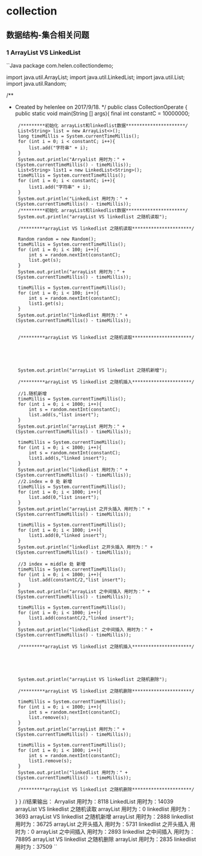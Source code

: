 # collection
## 数据结构-集合相关问题
### 1 ArrayList VS LinkedList
``Java
package com.helen.collectiondemo;

import java.util.ArrayList;
import java.util.LinkedList;
import java.util.List;
import java.util.Random;

/**
 * Created by helenlee on 2017/9/18.
 */
public class CollectionOperate {
    public static void main(String [] args){
        final int constantC = 10000000;

        /*********初始化 arrayList和linkedlist数据**********************/
        List<String> list = new ArrayList<>();
        long timeMillis = System.currentTimeMillis();
        for (int i = 0; i < constantC; i++){
            list.add("字符串" + i);
        }
        System.out.println("Arryalist 用时为：" + (System.currentTimeMillis() - timeMillis));
        List<String> list1 = new LinkedList<String>();
        timeMillis = System.currentTimeMillis();
        for (int i = 0; i < constantC; i++){
            list1.add("字符串" + i);
        }
        System.out.println("LinkedList 用时为：" + (System.currentTimeMillis() - timeMillis));
        /*********初始化 arrayList和linkedlist数据**********************/
        System.out.println("arrayList VS linkedlist 之随机读取");
        
        /*********arrayList VS linkedlist 之随机读取**********************/
        
        Random random = new Random();
        timeMillis = System.currentTimeMillis();
        for (int i = 0; i < 100; i++){
            int s = random.nextInt(constantC);
            list.get(s);
        }
        System.out.println("arrayList 用时为：" + (System.currentTimeMillis() - timeMillis));

        timeMillis = System.currentTimeMillis();
        for (int i = 0; i < 100; i++){
            int s = random.nextInt(constantC);
            list1.get(s);
        }
        System.out.println("linkedlist 用时为：" + (System.currentTimeMillis() - timeMillis));

        
        /*********arrayList VS linkedlist 之随机读取**********************/
        




        System.out.println("arrayList VS linkedlist 之随机新增");
        
        /*********arrayList VS linkedlist 之随机插入**********************/
        
        //1.随机新增
        timeMillis = System.currentTimeMillis();
        for (int i = 0; i < 1000; i++){
            int s = random.nextInt(constantC);
            list.add(s,"list insert");
        }
        System.out.println("arrayList 用时为：" + (System.currentTimeMillis() - timeMillis));

        timeMillis = System.currentTimeMillis();
        for (int i = 0; i < 1000; i++){
            int s = random.nextInt(constantC);
            list1.add(s,"linked insert");
        }
        System.out.println("linkedlist 用时为：" + (System.currentTimeMillis() - timeMillis));
        //2.index = 0 处 新增
        timeMillis = System.currentTimeMillis();
        for (int i = 0; i < 1000; i++){
            list.add(0,"list insert");
        }
        System.out.println("arrayList 之开头插入 用时为：" + (System.currentTimeMillis() - timeMillis));

        timeMillis = System.currentTimeMillis();
        for (int i = 0; i < 1000; i++){
            list1.add(0,"linked insert");
        }
        System.out.println("linkedlist 之开头插入 用时为：" + (System.currentTimeMillis() - timeMillis));

        //3 index = middle 处 新增
        timeMillis = System.currentTimeMillis();
        for (int i = 0; i < 1000; i++){
            list.add(constantC/2,"list insert");
        }
        System.out.println("arrayList 之中间插入 用时为：" + (System.currentTimeMillis() - timeMillis));

        timeMillis = System.currentTimeMillis();
        for (int i = 0; i < 1000; i++){
            list1.add(constantC/2,"linked insert");
        }
        System.out.println("linkedlist 之中间插入 用时为：" + (System.currentTimeMillis() - timeMillis));
        
        /*********arrayList VS linkedlist 之随机插入**********************/
        




        System.out.println("arrayList VS linkedlist 之随机删除");
        
        /*********arrayList VS linkedlist 之随机删除**********************/
        
        timeMillis = System.currentTimeMillis();
        for (int i = 0; i < 1000; i++){
            int s = random.nextInt(constantC);
            list.remove(s);
        }
        System.out.println("arrayList 用时为：" + (System.currentTimeMillis() - timeMillis));

        timeMillis = System.currentTimeMillis();
        for (int i = 0; i < 1000; i++){
            int s = random.nextInt(constantC);
            list1.remove(s);
        }
        System.out.println("linkedlist 用时为：" + (System.currentTimeMillis() - timeMillis));
        
        /*********arrayList VS linkedlist 之随机删除**********************/
        
    }
}
//结果输出：
Arryalist 用时为：8118
LinkedList 用时为：14039
arrayList VS linkedlist 之随机读取
arrayList 用时为：0
linkedlist 用时为：3693
arrayList VS linkedlist 之随机新增
arrayList 用时为：2888
linkedlist 用时为：36725
arrayList 之开头插入 用时为：5731
linkedlist 之开头插入 用时为：0
arrayList 之中间插入 用时为：2893
linkedlist 之中间插入 用时为：78895
arrayList VS linkedlist 之随机删除
arrayList 用时为：2835
linkedlist 用时为：37509
``
